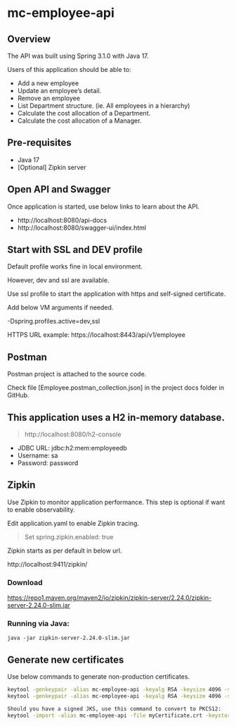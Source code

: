 # mc-employee-api

## Overview
The API was built using Spring 3.1.0 with Java 17.

Users of this application should be able to:

- Add a new employee
- Update an employee’s detail.
- Remove an employee
- List Department structure. (ie. All employees in a hierarchy)
- Calculate the cost allocation of a Department.
- Calculate the cost allocation of a Manager. 

## Pre-requisites

- Java 17
- [Optional] Zipkin server

## Open API and Swagger

Once application is started, use below links to learn about the API.

- http://localhost:8080/api-docs
- http://localhost:8080/swagger-ui/index.html


## Start with SSL and DEV profile

Default profile works fine in local environment.

However, dev and ssl are available. 

Use ssl profile to start the application with https and self-signed certificate.

Add below VM arguments if needed.

-Dspring.profiles.active=dev,ssl

HTTPS URL example: https://localhost:8443/api/v1/employee

## Postman

Postman project is attached to the source code.

Check file [Employee.postman_collection.json] in the project docs folder in GitHub.

## This application uses a H2 in-memory database.

> http://localhost:8080/h2-console

- JDBC URL: jdbc:h2:mem:employeedb
- Username: sa
- Password: password

## Zipkin

Use Zipkin to monitor application performance. This step is optional if want to enable observability.

Edit application.yaml to enable Zipkin tracing. 

> Set spring.zipkin.enabled: true

Zipkin starts as per default in below url.

http://localhost:9411/zipkin/

### Download

https://repo1.maven.org/maven2/io/zipkin/zipkin-server/2.24.0/zipkin-server-2.24.0-slim.jar

### Running via Java:

```shell
java -jar zipkin-server-2.24.0-slim.jar
```

## Generate new certificates
Use below commands to generate non-production certificates.

```sh
keytool -genkeypair -alias mc-employee-api -keyalg RSA -keysize 4096 -storetype JKS -keystore mc-employee-api.jks -validity 3650 -storepass changeit
keytool -genkeypair -alias mc-employee-api -keyalg RSA -keysize 4096 -storetype PKCS12 -keystore mc-employee-api.p12 -validity 3650 -storepass changeit

Should you have a signed JKS, use this command to convert to PKCS12:
keytool -import -alias mc-employee-api -file myCertificate.crt -keystore mc-employee-api.p12 -storepass changeit
```